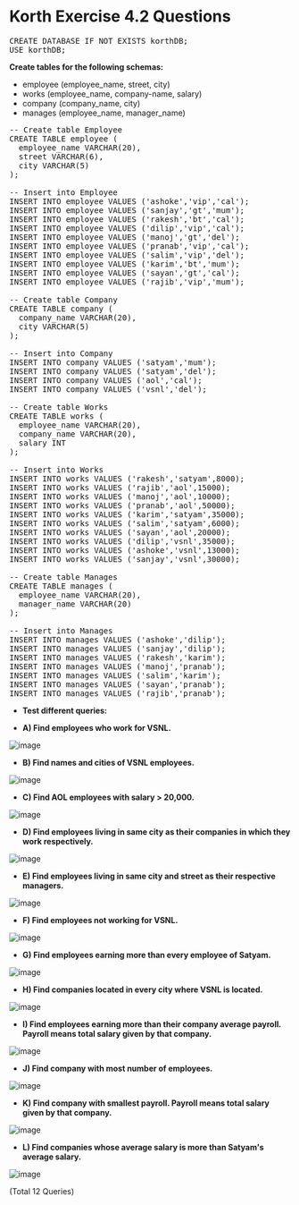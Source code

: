 # Korth Exercise 4.2 Questions

<pre>
CREATE DATABASE IF NOT EXISTS korthDB;
USE korthDB;
</pre>

**Create tables for the following schemas:**
* employee (employee_name, street, city)
* works (employee_name, company-name, salary)
* company (company_name, city)
* manages (employee_name, manager_name)

<pre>
-- Create table Employee
CREATE TABLE employee (
  employee_name VARCHAR(20),
  street VARCHAR(6),
  city VARCHAR(5)
);

-- Insert into Employee
INSERT INTO employee VALUES ('ashoke','vip','cal');
INSERT INTO employee VALUES ('sanjay','gt','mum');
INSERT INTO employee VALUES ('rakesh','bt','cal');
INSERT INTO employee VALUES ('dilip','vip','cal');
INSERT INTO employee VALUES ('manoj','gt','del');
INSERT INTO employee VALUES ('pranab','vip','cal');
INSERT INTO employee VALUES ('salim','vip','del');
INSERT INTO employee VALUES ('karim','bt','mum');
INSERT INTO employee VALUES ('sayan','gt','cal');
INSERT INTO employee VALUES ('rajib','vip','mum');

-- Create table Company
CREATE TABLE company (
  company_name VARCHAR(20),
  city VARCHAR(5) 
);

-- Insert into Company
INSERT INTO company VALUES ('satyam','mum');
INSERT INTO company VALUES ('satyam','del');
INSERT INTO company VALUES ('aol','cal');
INSERT INTO company VALUES ('vsnl','del');

-- Create table Works
CREATE TABLE works (
  employee_name VARCHAR(20),
  company_name VARCHAR(20),
  salary INT
);

-- Insert into Works
INSERT INTO works VALUES ('rakesh','satyam',8000);
INSERT INTO works VALUES ('rajib','aol',15000);
INSERT INTO works VALUES ('manoj','aol',10000); 
INSERT INTO works VALUES ('pranab','aol',50000);
INSERT INTO works VALUES ('karim','satyam',35000);
INSERT INTO works VALUES ('salim','satyam',6000);
INSERT INTO works VALUES ('sayan','aol',20000);
INSERT INTO works VALUES ('dilip','vsnl',35000);
INSERT INTO works VALUES ('ashoke','vsnl',13000);
INSERT INTO works VALUES ('sanjay','vsnl',30000);

-- Create table Manages
CREATE TABLE manages (
  employee_name VARCHAR(20),
  manager_name VARCHAR(20)
);

-- Insert into Manages
INSERT INTO manages VALUES ('ashoke','dilip');
INSERT INTO manages VALUES ('sanjay','dilip');
INSERT INTO manages VALUES ('rakesh','karim');
INSERT INTO manages VALUES ('manoj','pranab');
INSERT INTO manages VALUES ('salim','karim'); 
INSERT INTO manages VALUES ('sayan','pranab');
INSERT INTO manages VALUES ('rajib','pranab');
</pre>

* **Test different queries:**

* **A)	Find employees who work for VSNL.**

![image](https://github.com/toarnabtrainer/MySQL_Notes/assets/111301975/5be9e0df-7632-4ace-8a06-b00184cbff7f)

* **B)	Find names and cities of VSNL employees.**

![image](https://github.com/toarnabtrainer/MySQL_Notes/assets/111301975/cd0484af-d591-48eb-8da0-7ca7dc1b0bd6)

* **C)	Find AOL employees with salary > 20,000.**

![image](https://github.com/toarnabtrainer/MySQL_Notes/assets/111301975/f79a3b48-7c0f-4caa-ad74-89d1dcb7a873)

* **D)	Find employees living in same city as their companies in which they work respectively.**

![image](https://github.com/toarnabtrainer/MySQL_Notes/assets/111301975/b2a0e5bb-fc97-4266-8a4c-7595694ca45f)

* **E)	Find employees living in same city and street as their respective managers.**

![image](https://github.com/toarnabtrainer/MySQL_Notes/assets/111301975/4bb388df-3c69-49d0-950e-52bae35a7695)

* **F)	Find employees not working for VSNL.**

![image](https://github.com/toarnabtrainer/MySQL_Notes/assets/111301975/96843040-e829-4aef-9b03-bd883e38d85a)

* **G)	Find employees earning more than every employee of Satyam.**

![image](https://github.com/toarnabtrainer/MySQL_Notes/assets/111301975/bc1620f0-f20e-447c-b0bd-b6f004134227)

* **H)	Find companies located in every city where VSNL is located.**

![image](https://github.com/toarnabtrainer/MySQL_Notes/assets/111301975/293849b9-ea86-4e00-8487-9e11a0db3a93)

* **I)	Find employees earning more than their company average payroll. Payroll means total salary given by that company.**

![image](https://github.com/toarnabtrainer/MySQL_Notes/assets/111301975/7284a094-0a28-455f-865c-fbd5cff5ecf7)

* **J)	Find company with most number of employees.**

![image](https://github.com/toarnabtrainer/MySQL_Notes/assets/111301975/c492a0c2-f8d3-4dab-b4b9-8d607a4e8e02)

* **K)	Find company with smallest payroll. Payroll means total salary given by that company.**

![image](https://github.com/toarnabtrainer/MySQL_Notes/assets/111301975/f22e5b58-3bbc-4d4e-9f87-7f6c875fc9a7)

* **L)	Find companies whose average salary is more than Satyam's average salary.**

![image](https://github.com/toarnabtrainer/MySQL_Notes/assets/111301975/1147ad36-3b3a-4834-8d26-11fde17ceff9)

(Total 12 Queries)
